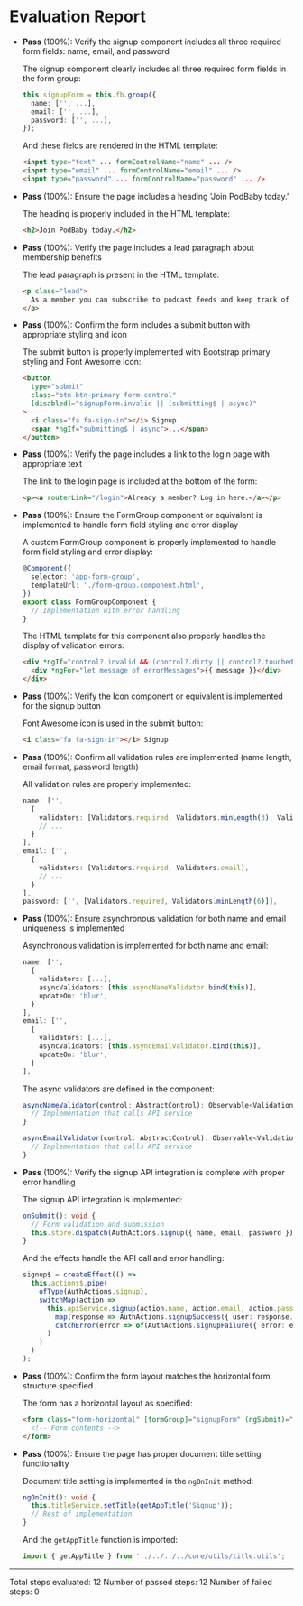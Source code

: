 # Evaluation Report

- **Pass** (100%): Verify the signup component includes all three required form fields: name, email, and password
  
  The signup component clearly includes all three required form fields in the form group:
  ```typescript
  this.signupForm = this.fb.group({
    name: ['', ...],
    email: ['', ...],
    password: ['', ...],
  });
  ```
  
  And these fields are rendered in the HTML template:
  ```html
  <input type="text" ... formControlName="name" ... />
  <input type="email" ... formControlName="email" ... />
  <input type="password" ... formControlName="password" ... />
  ```

- **Pass** (100%): Ensure the page includes a heading 'Join PodBaby today.'
  
  The heading is properly included in the HTML template:
  ```html
  <h2>Join PodBaby today.</h2>
  ```

- **Pass** (100%): Verify the page includes a lead paragraph about membership benefits
  
  The lead paragraph is present in the HTML template:
  ```html
  <p class="lead">
    As a member you can subscribe to podcast feeds and keep track of your favorite episodes.
  </p>
  ```

- **Pass** (100%): Confirm the form includes a submit button with appropriate styling and icon
  
  The submit button is properly implemented with Bootstrap primary styling and Font Awesome icon:
  ```html
  <button
    type="submit"
    class="btn btn-primary form-control"
    [disabled]="signupForm.invalid || (submitting$ | async)"
  >
    <i class="fa fa-sign-in"></i> Signup
    <span *ngIf="submitting$ | async">...</span>
  </button>
  ```

- **Pass** (100%): Verify the page includes a link to the login page with appropriate text
  
  The link to the login page is included at the bottom of the form:
  ```html
  <p><a routerLink="/login">Already a member? Log in here.</a></p>
  ```

- **Pass** (100%): Ensure the FormGroup component or equivalent is implemented to handle form field styling and error display
  
  A custom FormGroup component is properly implemented to handle form field styling and error display:
  ```typescript
  @Component({
    selector: 'app-form-group',
    templateUrl: './form-group.component.html',
  })
  export class FormGroupComponent {
    // Implementation with error handling
  }
  ```
  
  The HTML template for this component also properly handles the display of validation errors:
  ```html
  <div *ngIf="control?.invalid && (control?.dirty || control?.touched)" class="help-block">
    <div *ngFor="let message of errorMessages">{{ message }}</div>
  </div>
  ```

- **Pass** (100%): Verify the Icon component or equivalent is implemented for the signup button
  
  Font Awesome icon is used in the submit button:
  ```html
  <i class="fa fa-sign-in"></i> Signup
  ```

- **Pass** (100%): Confirm all validation rules are implemented (name length, email format, password length)
  
  All validation rules are properly implemented:
  ```typescript
  name: ['',
    {
      validators: [Validators.required, Validators.minLength(3), Validators.maxLength(60)],
      // ...
    }
  ],
  email: ['',
    {
      validators: [Validators.required, Validators.email],
      // ...
    }
  ],
  password: ['', [Validators.required, Validators.minLength(6)]],
  ```

- **Pass** (100%): Ensure asynchronous validation for both name and email uniqueness is implemented
  
  Asynchronous validation is implemented for both name and email:
  ```typescript
  name: ['',
    {
      validators: [...],
      asyncValidators: [this.asyncNameValidator.bind(this)],
      updateOn: 'blur',
    }
  ],
  email: ['',
    {
      validators: [...],
      asyncValidators: [this.asyncEmailValidator.bind(this)],
      updateOn: 'blur',
    }
  ],
  ```
  
  The async validators are defined in the component:
  ```typescript
  asyncNameValidator(control: AbstractControl): Observable<ValidationErrors | null> {
    // Implementation that calls API service
  }
  
  asyncEmailValidator(control: AbstractControl): Observable<ValidationErrors | null> {
    // Implementation that calls API service
  }
  ```

- **Pass** (100%): Verify the signup API integration is complete with proper error handling
  
  The signup API integration is implemented:
  ```typescript
  onSubmit(): void {
    // Form validation and submission
    this.store.dispatch(AuthActions.signup({ name, email, password }));
  }
  ```
  
  And the effects handle the API call and error handling:
  ```typescript
  signup$ = createEffect(() =>
    this.actions$.pipe(
      ofType(AuthActions.signup),
      switchMap(action =>
        this.apiService.signup(action.name, action.email, action.password).pipe(
          map(response => AuthActions.signupSuccess({ user: response.data })),
          catchError(error => of(AuthActions.signupFailure({ error: error.data || error })))
        )
      )
    )
  );
  ```

- **Pass** (100%): Confirm the form layout matches the horizontal form structure specified
  
  The form has a horizontal layout as specified:
  ```html
  <form class="form-horizontal" [formGroup]="signupForm" (ngSubmit)="onSubmit()">
    <!-- Form contents -->
  </form>
  ```

- **Pass** (100%): Ensure the page has proper document title setting functionality
  
  Document title setting is implemented in the `ngOnInit` method:
  ```typescript
  ngOnInit(): void {
    this.titleService.setTitle(getAppTitle('Signup'));
    // Rest of implementation
  }
  ```
  
  And the `getAppTitle` function is imported:
  ```typescript
  import { getAppTitle } from '../../../../core/utils/title.utils';
  ```

---

Total steps evaluated: 12
Number of passed steps: 12
Number of failed steps: 0